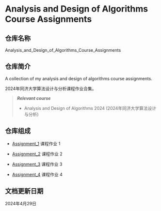 # Analysis and Design of Algorithms Course Assignments

## 仓库名称

Analysis_and_Design_of_Algorithms_Course_Assignments

## 仓库简介

A collection of my analysis and design of algorithms course assignments.

2024年同济大学算法设计与分析课程作业合集。

> ***Relevant course***
> * Analysis and Design of Algorithms 2024 (2024年同济大学算法设计与分析)

## 仓库组成

* [Assignment_1](Assignment_1.md)
课程作业 1

* [Assignment_2](Assignment_2.md)
课程作业 2

* [Assignment_3](Assignment_3.md)
课程作业 3

* [Assignment_4](Assignment_4.md)
课程作业 4

## 文档更新日期

2024年4月29日